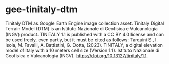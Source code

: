 # gee-tinitaly-dtm
Tinitaly DTM as Google Earth Engine image collection asset. Tinitaly Digital Terrain Model (DTM) is an Istituto Nazionale di Geofisica e Vulcanologia (INGV) product. TINITALY 1.1 is published with a CC BY 4.0 license and can be used freely, even partly, but it must be cited as follows:
Tarquini S., I. Isola, M. Favalli, A. Battistini, G. Dotta, (2023). TINITALY, a digital elevation model of Italy with a 10 meters cell size (Version 1.1). Istituto Nazionale di Geofisica e Vulcanologia (INGV). https://doi.org/10.13127/tinitaly/1.1.
